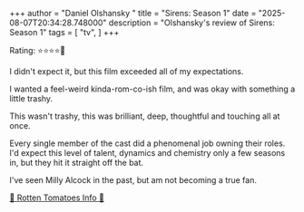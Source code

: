 +++
author = "Daniel Olshansky
"
title = "Sirens: Season 1"
date = "2025-08-07T20:34:28.748000"
description = "Olshansky's review of Sirens: Season 1"
tags = [
    "tv",
]
+++

Rating: ⭐⭐⭐⭐🌟

I didn't expect it, but this film exceeded all of my expectations.

I wanted a feel-weird kinda-rom-co-ish film, and was okay with something a little trashy.

This wasn't trashy, this was brilliant, deep, thoughtful and touching all at once.

Every single member of the cast did a phenomenal job owning their roles. I'd expect
this level of talent, dynamics and chemistry only a few seasons in, but they hit it
straight off the bat.

I've seen Milly Alcock in the past, but am not becoming a true fan.

[🍅 Rotten Tomatoes Info 🍅](https://www.rottentomatoes.com/tv/sirens_2025/s01)
